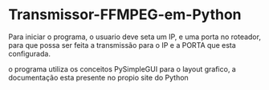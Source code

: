 # Transmissor-FFMPEG-em-Python

Para iniciar o programa, o usuario deve seta um IP, e uma porta no roteador, para que possa ser feita a transmissão para o IP e a PORTA que esta configurada.

o programa utiliza os conceitos PySimpleGUI para o layout grafico, a documentação esta presente no propio site do Python
